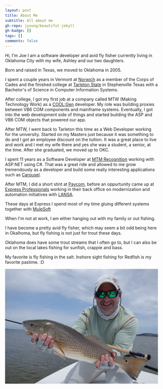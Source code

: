 ```yaml
---
layout: post
title: About Me
subtitle: All about me
gh-repo: jyoung/beautiful-jekyll
gh-badge: []
tags: []
comments: false
---
```

Hi, I'm Joe
I am a software developer and avid fly fisher currently living in Oklahoma City with my wife, Ashley and our two daughters.

Born and raised in Texas, we moved to Oklahoma in 2005.

I spent a couple years in Vermont at [Norwich](https://www.norwich.edu/) as a member of the Corps of Cades and the finished college at [Tarleton State](https://www.tarleton.edu/) in Stephenville Texas with a Bachelor's of Science in Computer Information Systems.

After college, I got my first job at a company called MTW (Making Technology Work) as a [COOL:Gen](https://en.wikipedia.org/wiki/CA_Gen) developer. My role was building proxies between VB6 COM components and mainframe systems. Eventually, I got into the web development side of things and started building the ASP and VB6 COM objects that powered our app.

After MTW, I went back to Tarleton this time as a Web Developer working for the university. Started on my Masters just because it was something to do and I got an employee discount on the tuition. It was a great place to live and work and I met my wife there and yes she was a student, a senior, at the time. After she graduated, we moved up to OKC.

I spent 11 years as a Software Developer at [MTM Recognition](http://www.mtmrecognition.com/) working with ASP.NET using C#. That was a great ride and allowed to me grow tremendously as a developer and build some really interesting applications such as [Carousel](https://mtmrecognition.com/social-recognition/).

After MTM, I did a short stint at [Paycom](https://www.paycom.com), before an oppurtunity came up at [Express Professionals](https://www.expresspros.com/) working in their back office on modernization and automation initiatives with [LANSA](https://www.lansa.com).

These days at Express I spend most of my time gluing different systems together with [MuleSoft](https://www.mulesoft.com)

When I'm not at work, I am either hanging out with my family or out fishing. 

I have become a pretty avid fly fisher, which may seem a bit odd being here in Okalhoma, but fly fishing is not just for trout these days.

Oklahoma does have some trout streams that I often go to, but I can also be out on the local lakes fishing for sunfish, crappie and bass. 

My favorite is fly fishing in the salt. Inshore sight fishing for Redfish is my favorite pastime. :D

![Image of Redfish](/assets/img/redfish-small.jpg)

